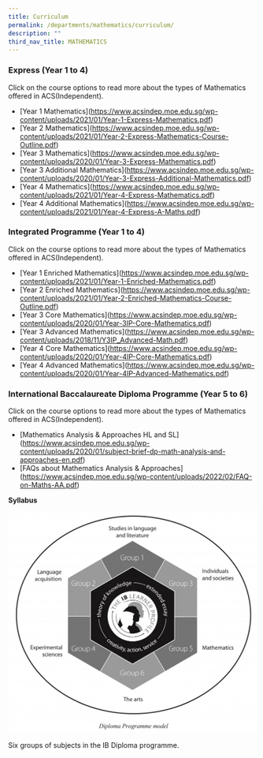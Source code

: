 ```yaml
---
title: Curriculum
permalink: /departments/mathematics/curriculum/
description: ""
third_nav_title: MATHEMATICS
---
```

### Express (Year 1 to 4)

Click on the course options to read more about the types of Mathematics offered in ACS(Independent).

*   [Year 1 Mathematics]<a href="/files/Our%20Departments/Mathematics/" target="_blank"></a>(https://www.acsindep.moe.edu.sg/wp-content/uploads/2021/01/Year-1-Express-Mathematics.pdf)
*   [Year 2 Mathematics]<a href="/files/Our%20Departments/Mathematics/" target="_blank"></a>(https://www.acsindep.moe.edu.sg/wp-content/uploads/2021/01/Year-2-Express-Mathematics-Course-Outline.pdf)
*   [Year 3 Mathematics]<a href="/files/Our%20Departments/Mathematics/" target="_blank"></a>(https://www.acsindep.moe.edu.sg/wp-content/uploads/2020/01/Year-3-Express-Mathematics.pdf)
*   [Year 3 Additional Mathematics]<a href="/files/Our%20Departments/Mathematics/" target="_blank"></a>(https://www.acsindep.moe.edu.sg/wp-content/uploads/2020/01/Year-3-Express-Additional-Mathematics.pdf)
*   [Year 4 Mathematics]<a href="/files/Our%20Departments/Mathematics/" target="_blank"></a>(https://www.acsindep.moe.edu.sg/wp-content/uploads/2021/01/Year-4-Express-Mathematics.pdf)
*   [Year 4 Additional Mathematics]<a href="/files/Our%20Departments/Mathematics/" target="_blank"></a>(https://www.acsindep.moe.edu.sg/wp-content/uploads/2021/01/Year-4-Express-A-Maths.pdf)

### Integrated Programme (Year 1 to 4)

Click on the course options to read more about the types of Mathematics offered in ACS(Independent).

*   [Year 1 Enriched Mathematics]<a href="/files/Our%20Departments/Mathematics/" target="_blank"></a>(https://www.acsindep.moe.edu.sg/wp-content/uploads/2021/01/Year-1-Enriched-Mathematics.pdf)
*   [Year 2 Enriched Mathematics]<a href="/files/Our%20Departments/Mathematics/" target="_blank"></a>(https://www.acsindep.moe.edu.sg/wp-content/uploads/2021/01/Year-2-Enriched-Mathematics-Course-Outline.pdf)
*   [Year 3 Core Mathematics]<a href="/files/Our%20Departments/Mathematics/" target="_blank"></a>(https://www.acsindep.moe.edu.sg/wp-content/uploads/2020/01/Year-3IP-Core-Mathematics.pdf)
*   [Year 3 Advanced Mathematics]<a href="/files/Our%20Departments/Mathematics/" target="_blank"></a>(https://www.acsindep.moe.edu.sg/wp-content/uploads/2018/11/Y3IP_Advanced-Math.pdf)
*   [Year 4 Core Mathematics]<a href="/files/Our%20Departments/Mathematics/" target="_blank"></a>(https://www.acsindep.moe.edu.sg/wp-content/uploads/2020/01/Year-4IP-Core-Mathematics.pdf)
*   [Year 4 Advanced Mathematics]<a href="/files/Our%20Departments/Mathematics/" target="_blank"></a>(https://www.acsindep.moe.edu.sg/wp-content/uploads/2020/01/Year-4IP-Advanced-Mathematics.pdf)

### International Baccalaureate Diploma Programme (Year 5 to 6)

Click on the course options to read more about the types of Mathematics offered in ACS(Independent).

*   [Mathematics Analysis & Approaches HL and SL]<a href="/files/Our%20Departments/Mathematics/" target="_blank"></a>(https://www.acsindep.moe.edu.sg/wp-content/uploads/2020/01/subject-brief-dp-math-analysis-and-approaches-en.pdf)
*   [FAQs about Mathematics Analysis & Approaches]<a href="/files/Our%20Departments/Mathematics/" target="_blank"></a>(https://www.acsindep.moe.edu.sg/wp-content/uploads/2022/02/FAQ-on-Maths-AA.pdf)

**Syllabus**

<a href="/images/Our%20Departments/Diploma-Programme-Model-1024x911-1024x911.jpg"> <img src="/images/Our%20Departments/Diploma-Programme-Model-1024x911-1024x911.jpg"></a>

Six groups of subjects in the IB Diploma programme.